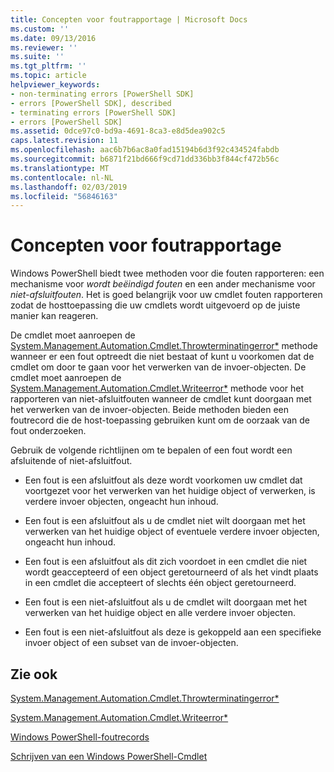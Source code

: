 ```yaml
---
title: Concepten voor foutrapportage | Microsoft Docs
ms.custom: ''
ms.date: 09/13/2016
ms.reviewer: ''
ms.suite: ''
ms.tgt_pltfrm: ''
ms.topic: article
helpviewer_keywords:
- non-terminating errors [PowerShell SDK]
- errors [PowerShell SDK], described
- terminating errors [PowerShell SDK]
- errors [PowerShell SDK]
ms.assetid: 0dce97c0-bd9a-4691-8ca3-e8d5dea902c5
caps.latest.revision: 11
ms.openlocfilehash: aac6b7b6ac8a0fad15194b6d3f92c434524fabdb
ms.sourcegitcommit: b6871f21bd666f9cd71dd336bb3f844cf472b56c
ms.translationtype: MT
ms.contentlocale: nl-NL
ms.lasthandoff: 02/03/2019
ms.locfileid: "56846163"
---
```

# <a name="error-reporting-concepts"></a>Concepten voor foutrapportage

Windows PowerShell biedt twee methoden voor die fouten rapporteren: een mechanisme voor *wordt beëindigd fouten* en een ander mechanisme voor *niet-afsluitfouten*. Het is goed belangrijk voor uw cmdlet fouten rapporteren zodat de hosttoepassing die uw cmdlets wordt uitgevoerd op de juiste manier kan reageren.

De cmdlet moet aanroepen de [System.Management.Automation.Cmdlet.Throwterminatingerror*](/dotnet/api/System.Management.Automation.Cmdlet.ThrowTerminatingError) methode wanneer er een fout optreedt die niet bestaat of kunt u voorkomen dat de cmdlet om door te gaan voor het verwerken van de invoer-objecten. De cmdlet moet aanroepen de [System.Management.Automation.Cmdlet.Writeerror*](/dotnet/api/System.Management.Automation.Cmdlet.WriteError) methode voor het rapporteren van niet-afsluitfouten wanneer de cmdlet kunt doorgaan met het verwerken van de invoer-objecten. Beide methoden bieden een foutrecord die de host-toepassing gebruiken kunt om de oorzaak van de fout onderzoeken.

Gebruik de volgende richtlijnen om te bepalen of een fout wordt een afsluitende of niet-afsluitfout.

- Een fout is een afsluitfout als deze wordt voorkomen uw cmdlet dat voortgezet voor het verwerken van het huidige object of verwerken, is verdere invoer objecten, ongeacht hun inhoud.

- Een fout is een afsluitfout als u de cmdlet niet wilt doorgaan met het verwerken van het huidige object of eventuele verdere invoer objecten, ongeacht hun inhoud.

- Een fout is een afsluitfout als dit zich voordoet in een cmdlet die niet wordt geaccepteerd of een object geretourneerd of als het vindt plaats in een cmdlet die accepteert of slechts één object geretourneerd.

- Een fout is een niet-afsluitfout als u de cmdlet wilt doorgaan met het verwerken van het huidige object en alle verdere invoer objecten.

- Een fout is een niet-afsluitfout als deze is gekoppeld aan een specifieke invoer object of een subset van de invoer-objecten.

## <a name="see-also"></a>Zie ook

[System.Management.Automation.Cmdlet.Throwterminatingerror*](/dotnet/api/System.Management.Automation.Cmdlet.ThrowTerminatingError)

[System.Management.Automation.Cmdlet.Writeerror*](/dotnet/api/System.Management.Automation.Cmdlet.WriteError)

[Windows PowerShell-foutrecords](./windows-powershell-error-records.md)

[Schrijven van een Windows PowerShell-Cmdlet](./writing-a-windows-powershell-cmdlet.md)

